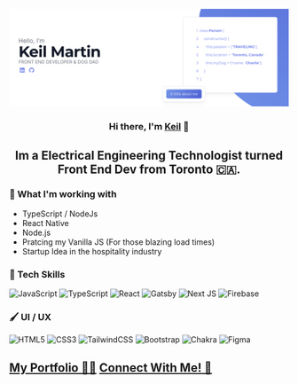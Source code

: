 <p align="center">
  <a href="https://www.keilmart.com" target="_blank" rel="noreferrer"> <img src="https://github.com/keilmart/keilmart/blob/61a573f6ad6d9896d7787a0dd3d6f0f65a897680/Screen%20Shot%202022-10-15%20at%208.13.23%20PM.png" alt="my banner"></a>
</p>

<h3 align="center">
Hi there, I'm <a href="https://keilmart.com" target="_blank" rel="noreferrer">Keil</a> 👋
</h3>

<h2 align="center">
Im a Electrical Engineering Technologist turned Front End Dev from Toronto 🇨🇦.
</h2> 

### 🔭 What I'm working with

- TypeScript / NodeJs
- React Native
- Node.js
- Pratcing my Vanilla JS (For those blazing load times)
- Startup Idea in the hospitality industry

### 💾 Tech Skills
![JavaScript](https://img.shields.io/badge/javascript-%23323330.svg?style=for-the-badge&logo=javascript&logoColor=%23F7DF1E) ![TypeScript](https://img.shields.io/badge/typescript-%23007ACC.svg?style=for-the-badge&logo=typescript&logoColor=white) ![React](https://img.shields.io/badge/react-%2320232a.svg?style=for-the-badge&logo=react&logoColor=%2361DAFB) ![Gatsby](https://img.shields.io/badge/Gatsby-%23663399.svg?style=for-the-badge&logo=gatsby&logoColor=white) ![Next JS](https://img.shields.io/badge/Next-black?style=for-the-badge&logo=next.js&logoColor=white) ![Firebase](https://img.shields.io/badge/firebase-%23039BE5.svg?style=for-the-badge&logo=firebase) 

### 🖌 UI / UX
![HTML5](https://img.shields.io/badge/html5-%23E34F26.svg?style=for-the-badge&logo=html5&logoColor=white) ![CSS3](https://img.shields.io/badge/css3-%231572B6.svg?style=for-the-badge&logo=css3&logoColor=white) ![TailwindCSS](https://img.shields.io/badge/tailwindcss-%2338B2AC.svg?style=for-the-badge&logo=tailwind-css&logoColor=white) ![Bootstrap](https://img.shields.io/badge/bootstrap-%23563D7C.svg?style=for-the-badge&logo=bootstrap&logoColor=white) ![Chakra](https://img.shields.io/badge/chakra-%234ED1C5.svg?style=for-the-badge&logo=chakraui&logoColor=white) ![Figma](https://img.shields.io/badge/figma-%23F24E1E.svg?style=for-the-badge&logo=figma&logoColor=white)

## <a href="https://keilmart.com">My Portfolio 👨‍💻</a> <a href="https://www.linkedin.com/in/keil-martin/">Connect With Me! 🤝</a>
